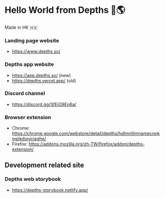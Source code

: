 # Hello World from Depths 👋🌎
Made in HK 🇭🇰


### Landing page website
- https://www.depths.so/

### Depths app website
- https://app.depths.so/ (new)
- https://depths.vercel.app/ (old)

### Discord channel
- https://discord.gg/SfEjG9En6a/

### Browser extension
- Chrome: https://chrome.google.com/webstore/detail/depths/hdlmnllimnamecnpkpgjikdonjcjaghe/
- Firefox: https://addons.mozilla.org/zh-TW/firefox/addon/depths-extension/

## Development related site

### Depths web storybook
- https://depths-storybook.netlify.app/
